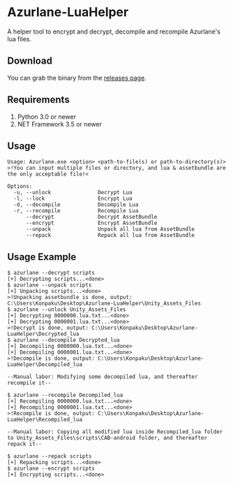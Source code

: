 # Azurlane-LuaHelper
A helper tool to encrypt and decrypt, decompile and recompile Azurlane's lua files.

## Download
You can grab the binary from the [releases page](https://github.com/k0np4ku/Azurlane-LuaHelper/releases).

## Requirements
1. Python 3.0 or newer
2. NET Framework 3.5 or newer

## Usage
```
Usage: Azurlane.exe <option> <path-to-file(s) or path-to-directory(s)>
>!You can input multiple files or directory, and lua & assetbundle are the only acceptable file!<

Options:
  -u, --unlock               Decrypt Lua
  -l, --lock                 Encrypt Lua
  -d, --decompile            Decompile Lua
  -r, --recompile            Recompile Lua
      --decrypt              Decrypt AssetBundle
      --encrypt              Encrypt AssetBundle
      --unpack               Unpack all lua from AssetBundle
      --repack               Repack all lua from AssetBundle
```

## Usage Example
```
$ azurlane --decrypt scripts
[+] Decrypting scripts...<done>
$ azurlane --unpack scripts
[+] Unpacking scripts...<done>
>!Unpacking assetbundle is done, output: C:\Users\Konpaku\Desktop\Azurlane-LuaHelper\Unity_Assets_Files
$ azurlane --unlock Unity_Assets_Files
[+] Decrypting 0000000.lua.txt...<done>
[+] Decrypting 0000001.lua.txt...<done>
>!Decrypt is done, output: C:\Users\Konpaku\Desktop\Azurlane-LuaHelper\Decrypted_lua
$ azurlane --decompile Decrypted_lua
[+] Decompiling 0000000.lua.txt...<done>
[+] Decompiling 0000001.lua.txt...<done>
>!Decompile is done, output: C:\Users\Konpaku\Desktop\Azurlane-LuaHelper\Decompiled_lua

--Manual labor: Modifying some decompiled lua, and thereafter recompile it--

$ azurlane --recompile Decompiled_lua
[+] Recompiling 0000000.lua.txt...<done>
[+] Recompiling 0000001.lua.txt...<done>
>!Recompile is done, output: C:\Users\Konpaku\Desktop\Azurlane-LuaHelper\Recompiled_lua

--Manual labor: Copying all modified lua inside Recompiled_lua folder to Unity_Assets_Files\scripts\CAB-android folder, and thereafter repack it--

$ azurlane --repack scripts
[+] Repacking scripts...<done>
$ azurlane --encrypt scripts
[+] Encrypting scripts...<done>
```
